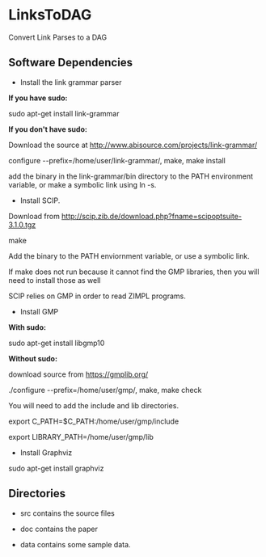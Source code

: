 LinksToDAG
==========

Convert Link Parses to a DAG

Software Dependencies
---------------------

* Install the link grammar parser

**If you have sudo:**

sudo apt-get install link-grammar

**If you don't have sudo:**

Download the source at http://www.abisource.com/projects/link-grammar/

configure --prefix=/home/user/link-grammar/, make, make install

add the binary in the link-grammar/bin directory to the PATH environment variable, or make a symbolic link using ln -s.

* Install SCIP.

Download from http://scip.zib.de/download.php?fname=scipoptsuite-3.1.0.tgz

make

Add the binary to the PATH enviornment variable, or use a symbolic link.

If make does not run because it cannot find the GMP libraries, then you will need to install those as well

SCIP relies on GMP in order to read ZIMPL programs.

* Install GMP

**With sudo:**

sudo apt-get install libgmp10

**Without sudo:**

download source from https://gmplib.org/ 

./configure --prefix=/home/user/gmp/, make, make check

You will need to add the include and lib directories.

export C_PATH=$C_PATH:/home/user/gmp/include 

export LIBRARY_PATH=/home/user/gmp/lib


* Install Graphviz

sudo apt-get install graphviz


Directories
-----------
* src contains the source files

* doc contains the paper

* data contains some sample data.


